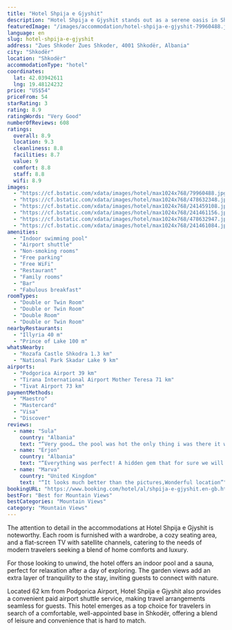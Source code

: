 ```yaml
---
title: "Hotel Shpija e Gjyshit"
description: "Hotel Shpija e Gjyshit stands out as a serene oasis in Shkodër, located a mere 44 km from the bustling Port of Bar."
featuredImage: "/images/accommodation/hotel-shpija-e-gjyshit-79960488.jpg"
language: en
slug: hotel-shpija-e-gjyshit
address: "Zues Shkoder Zues Shkoder, 4001 Shkodër, Albania"
city: "Shkodër"
location: "Shkodër"
accommodationType: "hotel"
coordinates:
  lat: 42.03942611
  lng: 19.48124232
price: "US$54"
priceFrom: 54
starRating: 3
rating: 8.9
ratingWords: "Very Good"
numberOfReviews: 608
ratings:
  overall: 8.9
  location: 9.3
  cleanliness: 8.8
  facilities: 8.7
  value: 9
  comfort: 8.8
  staff: 8.8
  wifi: 8.9
images:
  - "https://cf.bstatic.com/xdata/images/hotel/max1024x768/79960488.jpg?k=43c88ec7e6e8307876e771fe4b053c83b9df53a8301c178f39d406ff7723573e&o=&hp=1"
  - "https://cf.bstatic.com/xdata/images/hotel/max1024x768/478632348.jpg?k=544c0c76ff3af47654726fd6865d63eff17363cb50ecbc239b35ee7db0d375b0&o=&hp=1"
  - "https://cf.bstatic.com/xdata/images/hotel/max1024x768/241459108.jpg?k=6c53a1ca76eb5e4a5046f645c926dacf723747e07360e9c4093f6b624ba9d958&o=&hp=1"
  - "https://cf.bstatic.com/xdata/images/hotel/max1024x768/241461156.jpg?k=24f26dbb40b5bfa7af704a8cd5c3ea936a14da7bc2e05c627e3ef24d0ea522ea&o=&hp=1"
  - "https://cf.bstatic.com/xdata/images/hotel/max1024x768/478632947.jpg?k=952febc4b704b37f8d38c8d51efa778a0ba4296edfb8f07d5b69923d2cf46475&o=&hp=1"
  - "https://cf.bstatic.com/xdata/images/hotel/max1024x768/241461084.jpg?k=252b8cf245ce0033e3c1ad57c933c1d05611ddf10cf6273cc9bab46f3ea9122f&o=&hp=1"
amenities:
  - "Indoor swimming pool"
  - "Airport shuttle"
  - "Non-smoking rooms"
  - "Free parking"
  - "Free WiFi"
  - "Restaurant"
  - "Family rooms"
  - "Bar"
  - "Fabulous breakfast"
roomTypes:
  - "Double or Twin Room"
  - "Double or Twin Room"
  - "Double Room"
  - "Double or Twin Room"
nearbyRestaurants:
  - "Illyria 40 m"
  - "Prince of Lake 100 m"
whatsNearby:
  - "Rozafa Castle Shkodra 1.3 km"
  - "National Park Skadar Lake 9 km"
airports:
  - "Podgorica Airport 39 km"
  - "Tirana International Airport Mother Teresa 71 km"
  - "Tivat Airport 73 km"
paymentMethods:
  - "Maestro"
  - "Mastercard"
  - "Visa"
  - "Discover"
reviews:
  - name: "Sula"
    country: "Albania"
    text: "“Very good… the pool was hot the only thing i was there it was the pool….”"
  - name: "Erjon"
    country: "Albania"
    text: "“Everything was perfect! A hidden gem that for sure we will go back”"
  - name: "Marva"
    country: "United Kingdom"
    text: "“It looks much better than the pictures,Wonderful location”"
bookingURL: "https://www.booking.com/hotel/al/shpija-e-gjyshit.en-gb.html?aid=8035640"
bestFor: "Best for Mountain Views"
bestCategories: "Mountain Views"
category: "Mountain Views"
---
```


The attention to detail in the accommodations at Hotel Shpija e Gjyshit is noteworthy. Each room is furnished with a wardrobe, a cozy seating area, and a flat-screen TV with satellite channels, catering to the needs of modern travelers seeking a blend of home comforts and luxury.

For those looking to unwind, the hotel offers an indoor pool and a sauna, perfect for relaxation after a day of exploring. The garden views add an extra layer of tranquility to the stay, inviting guests to connect with nature.

Located 62 km from Podgorica Airport, Hotel Shpija e Gjyshit also provides a convenient paid airport shuttle service, making travel arrangements seamless for guests. This hotel emerges as a top choice for travelers in search of a comfortable, well-appointed base in Shkodër, offering a blend of leisure and convenience that is hard to match.